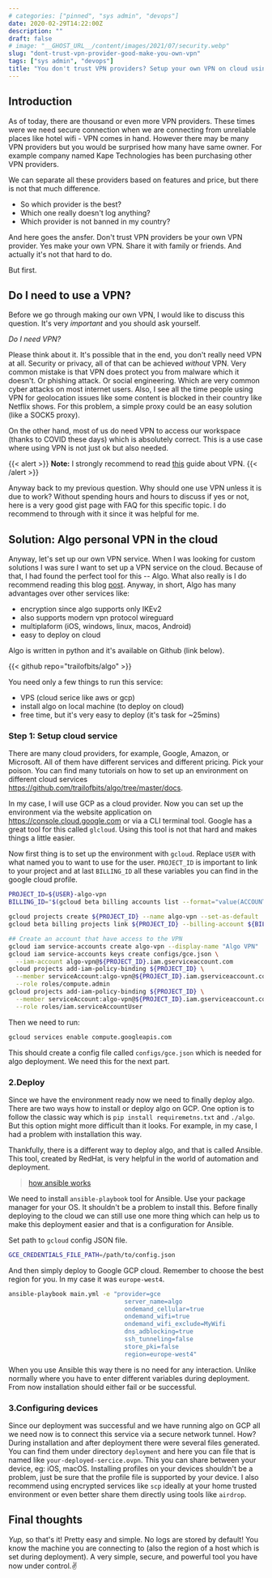 ```yaml
---
# categories: ["pinned", "sys admin", "devops"]
date: 2020-02-29T14:22:00Z
description: ""
draft: false
# image: "__GHOST_URL__/content/images/2021/07/security.webp"
slug: "dont-trust-vpn-provider-good-make-you-own-vpn"
tags: ["sys admin", "devops"]
title: "You don't trust VPN providers? Setup your own VPN on cloud using Ansible."
---
```



## Introduction

As of today, there are thousand or even more VPN providers. These times were we need secure connection when we are connecting from unreliable places like hotel wifi - VPN comes in hand. However there may be many VPN providers but you would be surprised how many have same owner. For example company named Kape Technologies has been purchasing other VPN providers.

We can separate all these providers based on features and price, but there is not that much difference.

*  So which provider is the best?
*  Which one really doesn't log anything?
*  Which provider is not banned in my country?

And here goes the ansfer. Don't trust VPN providers be your own VPN provider. Yes make your own VPN. Share it with family or friends. And actually it's not that hard to do.

But first.

## Do I need to use a VPN?

Before we go through making our own VPN, I would like to discuss this question. It's very _important_ and you should ask yourself.

_Do I need VPN?_

Please think about it. It's possible that in the end, you don't really need VPN at all. Security or privacy, all of that can be achieved _without_ VPN. Very common mistake is that VPN does protect you from malware which it doesn't. Or phishing attack. Or social engineering. Which are very common cyber attacks on most internet users. Also, I see all the time people using VPN for geolocation issues like some content is blocked in their country like Netflix shows. For this problem, a simple proxy could be an easy solution (like a SOCK5 proxy).

On the other hand, most of us do need VPN to access our workspace (thanks to COVID these days) which is absolutely correct. This is a use case where using VPN is not just ok but also needed.

{{< alert >}}
**Note:** I strongly recommend to read [this](https://gist.github.com/joepie91/5a9909939e6ce7d09e29) guide about VPN.
{{< /alert >}}

Anyway back to my previous question. Why should one use VPN unless it is due to work?  Without spending hours and hours to discuss if yes or not, here is a very good gist page with FAQ for this specific topic. I do recommend to through with it since it was helpful for me.


## Solution: Algo personal VPN in the cloud

Anyway, let's set up our own VPN service. When I was looking for custom solutions I was sure I want to set up a VPN service on the cloud. Because of that, I had found the perfect tool for this -- Algo. What also really is I do recommend reading this blog [post](https://blog.trailofbits.com/2016/12/12/meet-algo-the-vpn-that-works/). Anyway, in short, Algo has many advantages over other services like:

* encryption since algo supports only IKEv2
* also supports modern vpn protocol wireguard
* multiplaform (iOS, windows, linux, macos, Android)
* easy to deploy on cloud

Algo is written in python and it's available on Github (link below).

{{< github repo="trailofbits/algo" >}}

You need only a few things to run this service:

* VPS (cloud serice like aws or gcp)
* install algo on local machine (to deploy on cloud)
* free time, but it's very easy to deploy (it's task for ~25mins)

### Step 1: Setup cloud service

There are many cloud providers, for example, Google, Amazon, or Microsoft. All of them have different services and different pricing. Pick your poison. You can find many tutorials on how to set up an environment on different cloud services https://github.com/trailofbits/algo/tree/master/docs.

In my case, I will use GCP as a cloud provider. Now you can set up the environment via the website application on https://console.cloud.google.com or via a CLI terminal tool. Google has a great tool for this called `glcloud`. Using this tool is not that hard and makes things a little easier.

Now first thing is to set up the environment with `gcloud`. Replace `USER` with what named you to want to use for the user. `PROJECT_ID` is important to link to your project and at last `BILLING_ID` all these variables you can find in the google cloud profile.

```bash
PROJECT_ID=${USER}-algo-vpn
BILLING_ID="$(gcloud beta billing accounts list --format="value(ACCOUNT_ID)")"

gcloud projects create ${PROJECT_ID} --name algo-vpn --set-as-default
gcloud beta billing projects link ${PROJECT_ID} --billing-account ${BILLING_ID}

## Create an account that have access to the VPN
gcloud iam service-accounts create algo-vpn --display-name "Algo VPN"
gcloud iam service-accounts keys create configs/gce.json \
  --iam-account algo-vpn@${PROJECT_ID}.iam.gserviceaccount.com
gcloud projects add-iam-policy-binding ${PROJECT_ID} \
  --member serviceAccount:algo-vpn@${PROJECT_ID}.iam.gserviceaccount.com \
  --role roles/compute.admin
gcloud projects add-iam-policy-binding ${PROJECT_ID} \
  --member serviceAccount:algo-vpn@${PROJECT_ID}.iam.gserviceaccount.com \
  --role roles/iam.serviceAccountUser
```

Then we need to run:

```bash
gcloud services enable compute.googleapis.com
```

This should create a config file called `configs/gce.json` which is needed for algo deployment. We need this for the next part.

### 2.Deploy

Since we have the environment ready now we need to finally deploy algo. There are two ways how to install or deploy algo on GCP. One option is to follow the classic way which is `pip install requiremetns.txt` and `./algo`. But this option might more difficult than it looks. For example, in my case, I had a problem with installation this way.

Thankfully, there is a different way to deploy algo, and that is called Ansible. This tool, created by RedHat, is very helpful in the world of automation and deployment.

> [how ansible works](https://www.ansible.com/overview/how-ansible-works)

We need to install `ansible-playbook` tool for Ansible. Use your package manager for your OS. It shouldn't be a problem to install this. Before finally deploying to the cloud we can still use one more thing which can help us to make this deployment easier and that is a configuration for Ansible.

Set path to `gcloud` config JSON file.

```bash
GCE_CREDENTIALS_FILE_PATH=/path/to/config.json
```

And then simply deploy to Google GCP cloud. Remember to choose the best region for you. In my case it was `europe-west4`.

```bash
ansible-playbook main.yml -e "provider=gce
                                server_name=algo
                                ondemand_cellular=true
                                ondemand_wifi=true
                                ondemand_wifi_exclude=MyWifi
                                dns_adblocking=true
                                ssh_tunneling=false
                                store_pki=false
                                region=europe-west4"
```

When you use Ansible this way there is no need for any interaction. Unlike normally where you have to enter different variables during deployment. From now installation should either fail or be successful.

### 3.Configuring devices

Since our deployment was successful and we have running algo on GCP all we need now is to connect this service via a secure network tunnel. How? During installation and after deployment there were several files generated. You can find them under directory `deployment` and here you can file that is named like `your-deployed-sercice.ovpn`. This you can share between your device, eg: iOS, macOS. Installing profiles on your devices shouldn't be a problem, just be sure that the profile file is supported by your device. I also recommend using encrypted services like `scp` ideally at your home trusted environment or even better share them directly using tools like `airdrop`.

## Final thoughts

_Yup,_ so that's it! Pretty easy and simple. No logs are stored by default! You know the machine you are connecting to (also the region of a host which is set during deployment). A very simple, secure, and powerful tool you have now under control.✌
